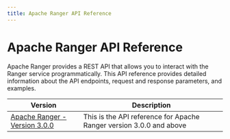 ```yaml
---
title: Apache Ranger API Reference
---
```


# Apache Ranger API Reference

Apache Ranger provides a REST API that allows you to interact with the Ranger service programmatically. This API
reference provides detailed information about the API endpoints, request and response parameters, and examples.

| Version                                                      | Description                                                         |
|--------------------------------------------------------------|---------------------------------------------------------------------|
| [Apache Ranger - Version 3.0.0](ranger-api-version-3.0.0.md) | This is the API reference for Apache Ranger version 3.0.0 and above |
